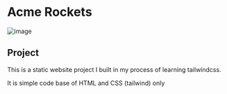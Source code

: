 ﻿# Acme Rockets
 
 ![image](https://user-images.githubusercontent.com/92304761/212192981-297558bb-a4d8-4c35-9e53-d7da8308c136.png)

## Project
This is a static website project I built in my process of learning tailwindcss. 

It is simple code base of HTML and CSS (tailwind) only

